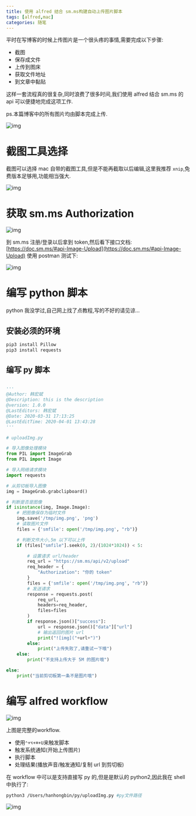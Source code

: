 ```yaml
---
title: 使用 alfred 结合 sm.ms构建自动上传图片脚本
tags: [alfred,mac]
categories: 随笔
---
```

平时在写博客的时候上传图片是一个很头疼的事情,需要完成以下步骤:


* 截图
* 保存成文件
* 上传到图床
* 获取文件地址
* 到文章中黏贴

这样一套流程真的很复杂,同时浪费了很多时间,我们使用 alfred 结合 sm.ms 的 api 可以便捷地完成这项工作.

ps.本篇博客中的所有图片均由脚本完成上传.

![img](https://i.loli.net/2020/04/01/SpobqUHEv5XPGt7.png)

# 截图工具选择

截图可以选择 mac 自带的截图工具,但是不能再截取以后编辑,这里我推荐 `xnip`,免费版本足够用,功能相当强大.

![img](https://i.loli.net/2020/04/01/cxg3fdJahp2U4ji.png)


# 获取 sm.ms Authorization

![img](https://i.loli.net/2020/04/01/U6pJzFyN3a5gDvh.png)

到 sm.ms 注册/登录以后拿到 token,然后看下接口文档:
[https://doc.sm.ms/#api-Image-Upload](https://doc.sm.ms/#api-Image-Upload)
使用 postman 测试下:

![img](https://i.loli.net/2020/04/01/BSQghxXc4A9y5tf.png)

# 编写 python 脚本

python 我没学过,自己网上找了点教程,写的不好的请见谅...


## 安装必须的环境

```sh
pip3 install Pillow
pip3 install requests

```

## 编写 py 脚本

```py

'''
@Author: 韩宏斌
@Description: this is the description
@version: 1.0.0
@LastEditors: 韩宏斌
@Date: 2020-03-31 17:13:25
@LastEditTime: 2020-04-01 13:43:28
'''

# uploadImg.py

# 导入图像处理模块
from PIL import ImageGrab
from PIL import Image

# 导入网络请求模块
import requests

# 从剪切板导入图像
img = ImageGrab.grabclipboard()

# 判断是否是图像
if isinstance(img, Image.Image):
    # 把图像保存为临时文件
    img.save('/tmp/img.png', 'png')
    # 读取图片文件
    files = {'smfile': open('/tmp/img.png', "rb")}

    # 判断文件大小,5m 以下可以上传
    if (files["smfile"].seek(0, 2)/(1024*1024)) < 5:

        # 设置请求 url/header
        req_url = "https://sm.ms/api/v2/upload"
        req_header = {
            "Authorization": "你的 token"
        }
        files = {'smfile': open('/tmp/img.png', "rb")}
        # 发送请求
        response = requests.post(
            req_url,
            headers=req_header,
            files=files
        )
        if response.json()["success"]:
            url = response.json()["data"]["url"]
            # 输出返回的图片 url
            print("![img]("+url+")")
        else:
            print("上传失败了,请重试一下哦")
    else:
        print("不支持上传大于 5M 的图片哦")

else:
    print("当前剪切板第一条不是图片哦")


```




# 编写 alfred workflow

![img](https://i.loli.net/2020/04/01/8YRQ6SNMHKJgBCU.png)

上图是完整的workflow.
* 使用`⌃+⌥+⌘+U`来触发脚本
* 触发系统通知(开始上传图片)
* 执行脚本
* 处理结果(播放声音/触发通知/复制 url 到剪切板)


在 workflow 中可以是支持直接写 py 的,但是是默认的 python2,因此我在 shell 中执行了:

```sh
python3 /Users/hanhongbin/py/uploadImg.py #py文件路径
```


![img](https://i.loli.net/2020/04/01/srZIuza3RdTUQeq.png)






